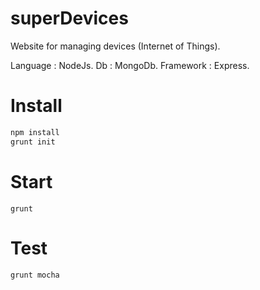 # superDevices
Website for managing devices (Internet of Things).

Language : NodeJs.
Db : MongoDb.
Framework : Express.

# Install
```javascript
npm install
grunt init
```
# Start
`grunt`

# Test
`grunt mocha`